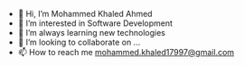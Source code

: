 - 👋 Hi, I’m Mohammed Khaled Ahmed 
- 👀 I’m interested in Software Development
- 🌱 I’m always learning new technologies
- 💞️ I’m looking to collaborate on ...
- 📫 How to reach me mohammed.khaled17997@gmail.com

<!---
mokh179/mokh179 is a ✨ special ✨ repository because its `README.md` (this file) appears on your GitHub profile.
You can click the Preview link to take a look at your changes.
--->
